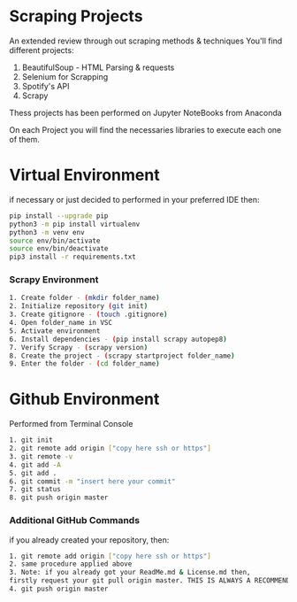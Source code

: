# Scraping Projects

An extended review through out scraping methods & techniques
You'll find different projects:
1. BeautifulSoup - HTML Parsing & requests
2. Selenium for Scrapping
3. Spotify's API
4. Scrapy

Thess projects has been performed on Jupyter NoteBooks 
from Anaconda

On each Project you will find the necessaries libraries to execute
each one of them.

# Virtual Environment
if necessary or just decided to performed in your preferred IDE
then: 
```sh
pip install --upgrade pip
python3 -m pip install virtualenv
python3 -m venv env
source env/bin/activate
source env/bin/deactivate
pip3 install -r requirements.txt
```

### Scrapy Environment
```sh
1. Create folder - (mkdir folder_name)
2. Initialize repository (git init)
3. Create gitignore - (touch .gitignore)
4. Open folder_name in VSC
5. Activate environment
6. Install dependencies - (pip install scrapy autopep8)
7. Verify Scrapy - (scrapy version)
8. Create the project - (scrapy startproject folder_name)
9. Enter the folder - (cd folder_name)
```

# Github Environment

Performed from Terminal Console
```sh
1. git init
2. git remote add origin ["copy here ssh or https"]
3. git remote -v
4. git add -A
5. git add .
6. git commit -m "insert here your commit"
7. git status
8. git push origin master
```

### Additional GitHub Commands
if you already created your repository, then:
```sh
1. git remote add origin ["copy here ssh or https"] 
2. same procedure applied above
3. Note: if you already got your ReadMe.md & License.md then,
firstly request your git pull origin master. THIS IS ALWAYS A RECOMMENDED PRACTICE.
4. git push origin master
```
